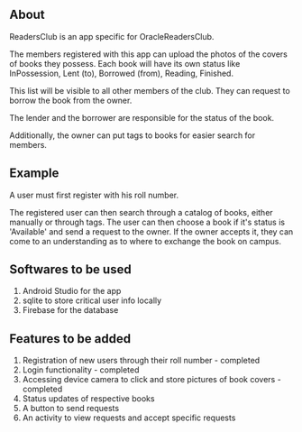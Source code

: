 About
---------------------------------------------------------------------------
ReadersClub is an app specific for OracleReadersClub.

The members registered with this app can upload the photos of the covers of books they possess.
Each book will have its own status like InPossession, Lent (to), Borrowed (from), Reading, Finished.

This list will be visible to all other members of the club. They can request to borrow the book from the owner. 

The lender and the borrower are responsible for the status of the book.

Additionally, the owner can put tags to books for easier search for members.

Example
---------------------------------------------------------------------------
A user must first register with his roll number.

The registered user can then search through a catalog of books, either manually or through tags. The user can then choose a book if it's status is 'Available' and send a request to the owner. If the owner accepts it, they can come to an understanding as to where to exchange the book on campus.

Softwares to be used
---------------------------------------------------------------------------
1. Android Studio for the app
2. sqlite to store critical user info locally
3. Firebase for the database

Features to be added
---------------------------------------------------------------------------
1. Registration of new users through their roll number - completed
2. Login functionality - completed
3. Accessing device camera to click and store pictures of book covers - completed
4. Status updates of respective books
5. A button to send requests
6. An activity to view requests and accept specific requests
